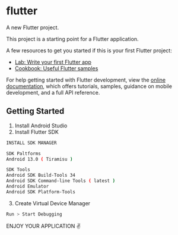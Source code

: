 # flutter

A new Flutter project.

This project is a starting point for a Flutter application.

A few resources to get you started if this is your first Flutter project:

- [Lab: Write your first Flutter app](https://docs.flutter.dev/get-started/codelab)
- [Cookbook: Useful Flutter samples](https://docs.flutter.dev/cookbook)

For help getting started with Flutter development, view the
[online documentation](https://docs.flutter.dev/), which offers tutorials,
samples, guidance on mobile development, and a full API reference.


## Getting Started

1. Install Android Studio
2. Install Flutter SDK

```bash
INSTALL SDK MANAGER

SDK Paltforms
Android 13.0 ( Tiramisu )

SDK Tools
Android SDK Build-Tools 34
Android SDK Command-line Tools ( latest )
Android Emulator
Android SDK Platform-Tools
```

3. Create Virtual Device Manager

```bash
Run > Start Debugging
```


ENJOY YOUR APPLICATION ✌️